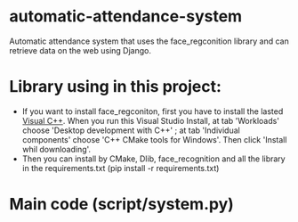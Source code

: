 # automatic-attendance-system
Automatic attendance system that uses the face_regconition library and can retrieve data on the web using Django.
# Library using in this project:
- If you want to install face_regconiton, first you have to install the lasted [Visual C++](https://support.microsoft.com/en-us/topic/the-latest-supported-visual-c-downloads-2647da03-1eea-4433-9aff-95f26a218cc0). When you run this Visual Studio Install, at tab 'Workloads' choose 'Desktop development with C++' ; at tab 'Individual components' choose 'C++ CMake tools for Windows'. Then click 'Install whil downloading'.
- Then you can install by CMake, Dlib, face_recognition and all the library in the requirements.txt (pip install -r requirements.txt)
# Main code (script/system.py)
